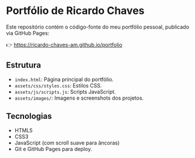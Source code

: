 # Portfólio de Ricardo Chaves

Este repositório contém o código-fonte do meu portfólio pessoal, publicado via GitHub Pages:

👉 https://ricardo-chaves-am.github.io/portfolio

## Estrutura
- `index.html`: Página principal do portfólio.
- `assets/css/styles.css`: Estilos CSS.
- `assets/js/scripts.js`: Scripts JavaScript.
- `assets/images/`: Imagens e screenshots dos projetos.

## Tecnologias
- HTML5
- CSS3
- JavaScript (com scroll suave para âncoras)
- Git e GitHub Pages para deploy.
